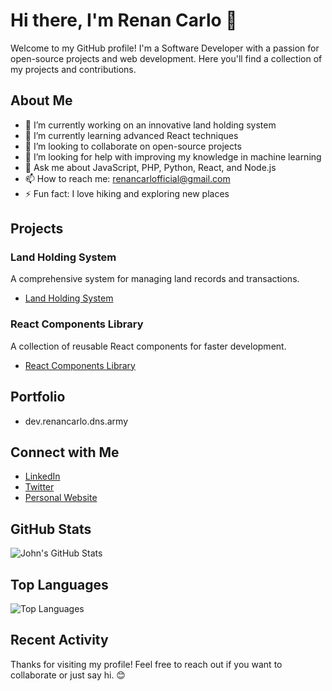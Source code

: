 # Hi there, I'm Renan Carlo 👋

Welcome to my GitHub profile! I'm a Software Developer with a passion for open-source projects and web development. Here you'll find a collection of my projects and contributions.

## About Me

- 🔭 I’m currently working on an innovative land holding system
- 🌱 I’m currently learning advanced React techniques
- 👯 I’m looking to collaborate on open-source projects
- 🤔 I’m looking for help with improving my knowledge in machine learning
- 💬 Ask me about JavaScript, PHP, Python, React, and Node.js
- 📫 How to reach me: renancarlofficial@gmail.com
- ⚡ Fun fact: I love hiking and exploring new places

## Projects

### Land Holding System
A comprehensive system for managing land records and transactions.
- [Land Holding System](https://github.com/yourusername/land-holding-system)

### React Components Library
A collection of reusable React components for faster development.
- [React Components Library](https://github.com/yourusername/react-components-library)

## Portfolio
- dev.renancarlo.dns.army

## Connect with Me

- [LinkedIn](https://www.linkedin.com/in/johndoe)
- [Twitter](https://twitter.com/johndoe)
- [Personal Website](https://johndoe.com)

## GitHub Stats

![John's GitHub Stats](https://github-readme-stats.vercel.app/api?username=yourusername&show_icons=true)

## Top Languages

![Top Languages](https://github-readme-stats.vercel.app/api/top-langs/?username=yourusername&layout=compact)

## Recent Activity

<!--START_SECTION:activity-->
<!--END_SECTION:activity-->

Thanks for visiting my profile! Feel free to reach out if you want to collaborate or just say hi. 😊
